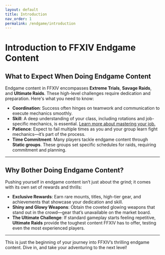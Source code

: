 ```yaml
---
layout: default
title: Introduction
nav_order: 1
permalink: /endgame/introduction
---
```


# Introduction to FFXIV Endgame Content

## What to Expect When Doing Endgame Content

Endgame content in FFXIV encompasses **Extreme Trials**, **Savage Raids**, and **Ultimate Raids**. These high-level challenges require dedication and preparation. Here's what you need to know:

- **Coordination**: Success often hinges on teamwork and communication to execute mechanics smoothly.  
- **Skill**: A deep understanding of your class, including rotations and job-specific mechanics, is essential. [Learn more about mastering your job.](#job-mastery)  
- **Patience**: Expect to fail multiple times as you and your group learn fight mechanics—it’s part of the process.  
- **Time Commitment**: Many players tackle endgame content through **Static groups**. These groups set specific schedules for raids, requiring commitment and planning.

---

## Why Bother Doing Endgame Content?

Pushing yourself in endgame content isn’t just about the grind; it comes with its own set of rewards and thrills:

- **Exclusive Rewards**: Earn rare mounts, titles, high-tier gear, and achievements that showcase your dedication and skill.  
- **Shiny and Glowy Weapons**: Obtain the coveted glowing weapons that stand out in the crowd—gear that’s unavailable on the market board.  
- **The Ultimate Challenge**: If standard gameplay starts feeling repetitive, **Ultimate Raids** provide the toughest content FFXIV has to offer, testing even the most experienced players.

---

This is just the beginning of your journey into FFXIV’s thrilling endgame content. Dive in, and take your adventuring to the next level!
